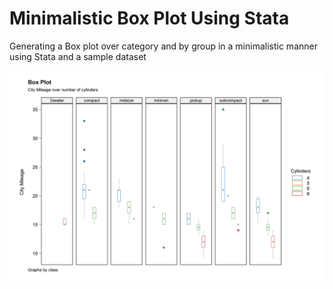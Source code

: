 # Minimalistic Box Plot Using Stata 

Generating a Box plot over category and by group in a minimalistic manner using Stata and a sample dataset

![alt text](https://github.com/fahad-mirza/stata-minimal-boxplot-by-group/raw/main/Box_Plot_Stata_Minimalistic_Group.png?raw=true)

